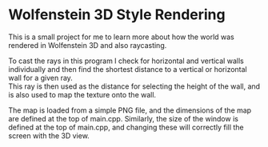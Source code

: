 # Wolfenstein 3D Style Rendering

This is a small project for me to learn more about how the world was rendered in Wolfenstein 3D and also raycasting.

To cast the rays in this program I check for horizontal and vertical walls individually and then find the shortest distance to a vertical or horizontal wall for a given ray.  
This ray is then used as the distance for selecting the height of the wall, and is also used to map the texture onto the wall.

The map is loaded from a simple PNG file, and the dimensions of the map are defined at the top of main.cpp. Similarly, the size of the window is defined at the top of main.cpp,
and changing these will correctly fill the screen with the 3D view.
